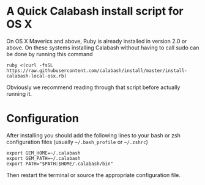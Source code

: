 # A Quick Calabash install script for OS X
On OS X Maverics and above, Ruby is already installed in version 2.0 or above. On these systems installing Calabash without having to call sudo can be done by running this command


    ruby <(curl -fsSL https://raw.githubusercontent.com/calabash/install/master/install-calabash-local-osx.rb)

Obviously we recommend reading through that script before actually running it.

# Configuration

After installing you should add the following lines to your bash or zsh configuration files (usually `~/.bash_profile` or `~/.zshrc`)

    export GEM_HOME=~/.calabash
    export GEM_PATH=~/.calabash
    export PATH="$PATH:$HOME/.calabash/bin"

Then restart the terminal or source the appropriate configuration file.

